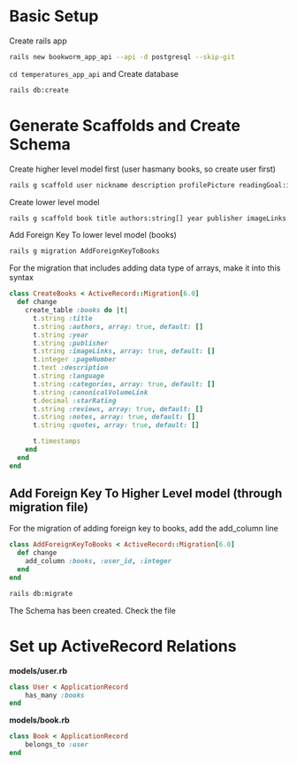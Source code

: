 # Basic Setup
Create rails app
```bash
rails new bookworm_app_api --api -d postgresql --skip-git
```

`cd temperatures_app_api` and Create database
```bash
rails db:create
```

# Generate Scaffolds and Create Schema
Create higher level model first (user hasmany books, so create user first)
```bash
rails g scaffold user nickname description profilePicture readingGoal:integer totalPageNum:integer
```

Create lower level model
```bash
rails g scaffold book title authors:string[] year publisher imageLinks:string[] pageNumber:integer description:text language categories:string[] canonicalVolumeLink starRating:decimal reviews:string[] notes:string[] quotes:string[]
```

Add Foreign Key To lower level model (books)
```bash
rails g migration AddForeignKeyToBooks
```

For the migration that includes adding data type of arrays, make it into this syntax
```ruby
class CreateBooks < ActiveRecord::Migration[6.0]
  def change
    create_table :books do |t|
      t.string :title
      t.string :authors, array: true, default: []
      t.string :year
      t.string :publisher
      t.string :imageLinks, array: true, default: []
      t.integer :pageNumber
      t.text :description
      t.string :language
      t.string :categories, array: true, default: []
      t.string :canonicalVolumeLink
      t.decimal :starRating
      t.string :reviews, array: true, default: []
      t.string :notes, array: true, default: []
      t.string :quotes, array: true, default: []

      t.timestamps
    end
  end
end
```

## Add Foreign Key To Higher Level model (through migration file)
For the migration of adding foreign key to books, add the add_column line
```ruby
class AddForeignKeyToBooks < ActiveRecord::Migration[6.0]
  def change
    add_column :books, :user_id, :integer
  end
end
```

```bash
rails db:migrate
```
The Schema has been created. Check the file

# Set up ActiveRecord Relations
**models/user.rb**
```ruby
class User < ApplicationRecord
    has_many :books
end
```

**models/book.rb**
```ruby
class Book < ApplicationRecord
    belongs_to :user
end
```








